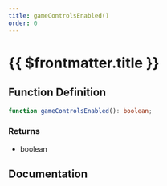 ```yaml
---
title: gameControlsEnabled()
order: 0
---
```


# {{ $frontmatter.title }}

## Function Definition

```ts
function gameControlsEnabled(): boolean;
```

### Returns

* boolean

## Documentation

<!--@include: ./parts/gameControlsEnabled.md-->

